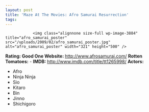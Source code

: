 ```yaml
---
layout: post
title: 'Maze At The Movies: Afro Samurai Resurrection'
tags:
---
```



                <img class="alignnone size-full wp-image-3884" title="afro_samurai_poster" src="/uploads/2009/02/afro_samurai_poster.jpg" alt="afro_samurai_poster" width="321" height="500" />
<p><strong>Rating: Good One
Website: </strong><a href="http://www.afrosamurai.com/"><a href="http://www.afrosamurai.com/">http://www.afrosamurai.com/</a></a>
<strong>Rotten Tomatoes:</strong> -
<strong>IMDB: </strong><a href="http://www.imdb.com/title/tt1265998/"><a href="http://www.imdb.com/title/tt1265998/">http://www.imdb.com/title/tt1265998/</a></a>
<strong>Actors:</strong></p>
<ul>
    <li>Afro</li>
    <li>Ninja Ninja</li>
    <li>Sio</li>
    <li>Kitaro</li>
    <li>Bin</li>
    <li>Jinno</li>
    <li>Shichigoro</li>
</ul>
